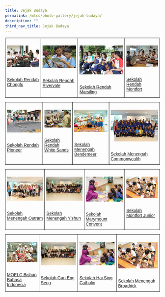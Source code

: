```yaml
---
title: Jejak Budaya
permalink: /mlcs/photo-gallery/jejak-budaya/
description: ""
third_nav_title: Jejak Budaya
---
```

<style type="text/css">
.tg  {border-collapse:collapse;border-spacing:0;}
.tg td{border-color:black;border-style:solid;border-width:1px;font-family:Arial, sans-serif;font-size:14px;
  overflow:hidden;padding:10px 5px;word-break:normal;}
.tg th{border-color:black;border-style:solid;border-width:1px;font-family:Arial, sans-serif;font-size:14px;
  font-weight:normal;overflow:hidden;padding:10px 5px;word-break:normal;}
.tg .tg-0lax{text-align:left;vertical-align:top}
</style>
<table class="tg">
<thead>
  <tr>
    <td class="tg-0lax"><p><a href="/mlcs/photo-gallery/jejak-budaya/sekolah-rendah-chongfu"><img src="/images/sekolah-rendah-chongfu-(12).jpeg" alt="Sekolah Rendah Chongfu"></a></p><br><a href="/mlcs/photo-gallery/jejak-budaya/sekolah-rendah-chongfu">
Sekolah Rendah Chongfu</a></td>
    <td class="tg-0lax"><p><a href="/mlcs/photo-gallery/jejak-budaya/sekolah-rendah-rivervale"><img src="/images/sekolah-rendah-rivervale-(1).jpeg" alt="Sekolah Rendah Rivervale"></a></p><br><a href="/mlcs/photo-gallery/jejak-budaya/sekolah-rendah-rivervale">Sekolah Rendah Rivervale</a></td>
    <td class="tg-0lax"><p><a href="/mlcs/photo-gallery/jejak-budaya/sekolah-rendah-marsiling"><img src="/images/sekolah-renah-marsiling-(1).jpeg" alt="Sekolah Rendah Marsiling"></a></p><br><a href="/mlcs/photo-gallery/jejak-budaya/sekolah-rendah-marsiling">Sekolah Rendah Marsiling</a></td>
    <td class="tg-0lax"><p><a href="/mlcs/photo-gallery/jejak-budaya/sekolah-rendah-montfort"><img src="/images/sekolah-rendah-montfort-(1).jpeg" alt="Sekolah Rendah Montfort"></a></p><br><a href="/mlcs/photo-gallery/jejak-budaya/sekolah-rendah-montfort">Sekolah Rendah Montfort</a></td>
			</tr>
</thead>
</table>

<style type="text/css">
.tg  {border-collapse:collapse;border-spacing:0;}
.tg td{border-color:black;border-style:solid;border-width:1px;font-family:Arial, sans-serif;font-size:14px;
  overflow:hidden;padding:10px 5px;word-break:normal;}
.tg th{border-color:black;border-style:solid;border-width:1px;font-family:Arial, sans-serif;font-size:14px;
  font-weight:normal;overflow:hidden;padding:10px 5px;word-break:normal;}
.tg .tg-0lax{text-align:left;vertical-align:top}
</style>
<table class="tg">
<thead>
  <tr>
    <td class="tg-0lax"><p><a href="/mlcs/photo-gallery/jejak-budaya/sekolah-rendah-pioneer" alt="Sekolah Rendah Pioneer"><img src="/images/sekolah-rendah-pioneer-(6).jpeg" alt="Sekolah Rendah Rivervale"></a></p><br><a href="/mlcs/photo-gallery/jejak-budaya/sekolah-rendah-pioneer">
Sekolah Rendah Pioneer</a></td>
    <td class="tg-0lax"><p><a href="/mlcs/photo-gallery/jejak-budaya/sekolah-rendah-white-sands"><img src="/images/sekolah-rendah-white-sands-(6).jpeg" alt="Sekolah Rendah White Sands"></a></p><br><a href="/mlcs/photo-gallery/jejak-budaya/sekolah-rendah-white-sands">Sekolah Rendah White Sands</a></td>
    <td class="tg-0lax"><p><a href="/mlcs/photo-gallery/jejak-budaya/sekolah-menengah-bendemeer"><img src="/images/sekolah-menengah-bendemeer-(10).jpeg" alt="Sekolah Menengah Bendemeer"></a></p><br><a href="/mlcs/photo-gallery/jejak-budaya/sekolah-menengah-bendemeer">Sekolah Menengah Bendemeer</a></td>
    <td class="tg-0lax"><p><a href="/mlcs/photo-gallery/jejak-budaya/sekolah-menengah-commonwealth"><img src="/images/sekolah-menengah-commonwealth-(2).jpeg" alt="Sekolah Menengah Commonwealth"></a></p><br><a href="/mlcs/photo-gallery/jejak-budaya/sekolah-menengah-commonwealth">Sekolah Menengah Commonwealth</a></td>
			</tr>
</thead>
</table>

<style type="text/css">
.tg  {border-collapse:collapse;border-spacing:0;}
.tg td{border-color:black;border-style:solid;border-width:1px;font-family:Arial, sans-serif;font-size:14px;
  overflow:hidden;padding:10px 5px;word-break:normal;}
.tg th{border-color:black;border-style:solid;border-width:1px;font-family:Arial, sans-serif;font-size:14px;
  font-weight:normal;overflow:hidden;padding:10px 5px;word-break:normal;}
.tg .tg-0lax{text-align:left;vertical-align:top}
</style>
<table class="tg">
<thead>
  <tr>
    <td class="tg-0lax"><p><a href="/mlcs/photo-gallery/jejak-budaya/sekolah-menengah-outram" alt="Sekolah Menengah Outram"><img src="/images/sekolah-menengah-outram-(6).jpeg" alt="Sekolah Rendah Outram"></a></p><br><a href="/mlcs/photo-gallery/jejak-budaya/sekolah-menengah-outram">
Sekolah Menengah Outram</a></td>
    <td class="tg-0lax"><p><a href="/mlcs/photo-gallery/jejak-budaya/sekolah-menengah-yishun"><img src="/images/sekolah-menengah-yishun-(2).jpeg" alt="Sekolah Menengah Yishun"></a></p><br><a href="/mlcs/photo-gallery/jejak-budaya/sekolah-menengah-yishun">Sekolah Menengah Yishun</a></td>
    <td class="tg-0lax"><p><a href="/mlcs/photo-gallery/jejak-budaya/sekolah-marymount-convent"><img src="/images/sekolah-marymount-convent-(6).jpeg" alt="Sekolah Marymount Convent"></a></p><br><a href="/mlcs/photo-gallery/jejak-budaya/sekolah-marymount-convent">Sekolah Marymount Convent</a></td>
    <td class="tg-0lax"><p><a href="/mlcs/photo-gallery/jejak-budaya/sekolah-montfort-junior"><img src="/images/sekolah-montfort-junior-(3).jpeg" alt="Sekolah Montfort Junior"></a></p><br><a href="/mlcs/photo-gallery/jejak-budaya/sekolah-montfort-junior">Sekolah Montfort Junior</a></td>
			</tr>
</thead>
</table>

<style type="text/css">
.tg  {border-collapse:collapse;border-spacing:0;}
.tg td{border-color:black;border-style:solid;border-width:1px;font-family:Arial, sans-serif;font-size:14px;
  overflow:hidden;padding:10px 5px;word-break:normal;}
.tg th{border-color:black;border-style:solid;border-width:1px;font-family:Arial, sans-serif;font-size:14px;
  font-weight:normal;overflow:hidden;padding:10px 5px;word-break:normal;}
.tg .tg-0lax{text-align:left;vertical-align:top}
</style>
<table class="tg">
<thead>
  <tr>
    <td class="tg-0lax"><p><a href="/mlcs/photo-gallery/jejak-budaya/moelc-bishan-bahasa-indonesia" alt="Sekolah Menengah Outram"><img src="/images/moelc-bishan-bahasa-indonesia-(8).jpeg" alt="MOELC Bishan Bahasa Indonesia"></a></p><br><a href="/mlcs/photo-gallery/jejak-budaya/moelc-bishan-bahasa-indonesia">
MOELC Bishan Bahasa Indonesia</a></td>
    <td class="tg-0lax"><p><a href="/mlcs/photo-gallery/jejak-budaya/sekolah-menengah-yishun"><img src="/images/sekolah-menengah-yishun-(2).jpeg" alt="Sekolah Gan Eng Seng"></a></p><br><a href="/mlcs/photo-gallery/jejak-budaya/sekolah-menengah-yishun">Sekolah Gan Eng Seng</a></td>
    <td class="tg-0lax"><p><a href="/mlcs/photo-gallery/jejak-budaya/sekolah-marymount-convent"><img src="/images/sekolah-marymount-convent-(6).jpeg" alt="Sekolah Hai Sing Catholic"></a></p><br><a href="/mlcs/photo-gallery/jejak-budaya/sekolah-marymount-convent">Sekolah Hai Sing Catholic</a></td>
    <td class="tg-0lax"><p><a href="/mlcs/photo-gallery/jejak-budaya/sekolah-montfort-junior"><img src="/images/sekolah-montfort-junior-(3).jpeg" alt="Sekolah Menengah Broadrick"></a></p><br><a href="/mlcs/photo-gallery/jejak-budaya/sekolah-montfort-junior">Sekolah Menengah Broadrick</a></td>
			</tr>
</thead>
</table>